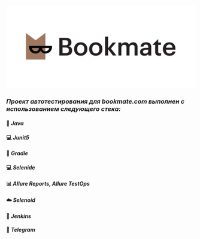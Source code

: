 ![](src/test/resources/img/bookmate.png)
### ***Проект автотестирования для bookmate.com выполнен с использованием следующего стека:***
#### :muscle: *Java*
#### :computer: *Junit5*
#### :construction_worker: *Gradle*
#### :computer: *Selenide*
#### :bar_chart: *Allure Reports, Allure TestOps*
#### :cloud: *Selenoid*
#### :construction_worker: *Jenkins*
#### :iphone: *Telegram*
